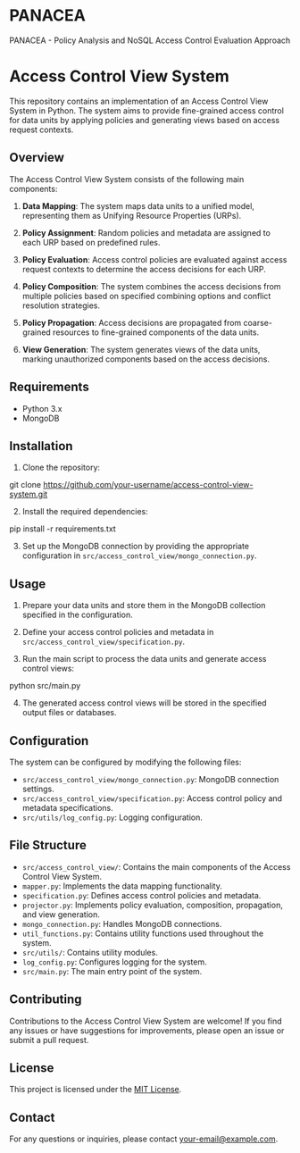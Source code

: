 # PANACEA
PANACEA - Policy Analysis and NoSQL Access Control Evaluation Approach

# Access Control View System

This repository contains an implementation of an Access Control View System in Python. The system aims to provide fine-grained access control for data units by applying policies and generating views based on access request contexts.

## Overview

The Access Control View System consists of the following main components:

1. **Data Mapping**: The system maps data units to a unified model, representing them as Unifying Resource Properties (URPs).

2. **Policy Assignment**: Random policies and metadata are assigned to each URP based on predefined rules.

3. **Policy Evaluation**: Access control policies are evaluated against access request contexts to determine the access decisions for each URP.

4. **Policy Composition**: The system combines the access decisions from multiple policies based on specified combining options and conflict resolution strategies.

5. **Policy Propagation**: Access decisions are propagated from coarse-grained resources to fine-grained components of the data units.

6. **View Generation**: The system generates views of the data units, marking unauthorized components based on the access decisions.

## Requirements

- Python 3.x
- MongoDB

## Installation

1. Clone the repository:

git clone https://github.com/your-username/access-control-view-system.git

2. Install the required dependencies:

pip install -r requirements.txt

3. Set up the MongoDB connection by providing the appropriate configuration in `src/access_control_view/mongo_connection.py`.

## Usage

1. Prepare your data units and store them in the MongoDB collection specified in the configuration.

2. Define your access control policies and metadata in `src/access_control_view/specification.py`.

3. Run the main script to process the data units and generate access control views:

python src/main.py

4. The generated access control views will be stored in the specified output files or databases.

## Configuration

The system can be configured by modifying the following files:

- `src/access_control_view/mongo_connection.py`: MongoDB connection settings.
- `src/access_control_view/specification.py`: Access control policy and metadata specifications.
- `src/utils/log_config.py`: Logging configuration.

## File Structure

- `src/access_control_view/`: Contains the main components of the Access Control View System.
- `mapper.py`: Implements the data mapping functionality.
- `specification.py`: Defines access control policies and metadata.
- `projector.py`: Implements policy evaluation, composition, propagation, and view generation.
- `mongo_connection.py`: Handles MongoDB connections.
- `util_functions.py`: Contains utility functions used throughout the system.
- `src/utils/`: Contains utility modules.
- `log_config.py`: Configures logging for the system.
- `src/main.py`: The main entry point of the system.

## Contributing

Contributions to the Access Control View System are welcome! If you find any issues or have suggestions for improvements, please open an issue or submit a pull request.

## License

This project is licensed under the [MIT License](LICENSE).

## Contact

For any questions or inquiries, please contact [your-email@example.com](mailto:your-email@example.com).
